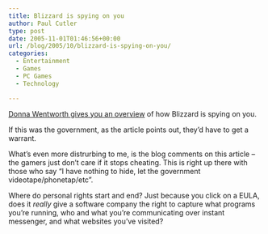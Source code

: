 ```yaml
---
title: Blizzard is spying on you
author: Paul Cutler
type: post
date: 2005-11-01T01:46:56+00:00
url: /blog/2005/10/blizzard-is-spying-on-you/
categories:
  - Entertainment
  - Games
  - PC Games
  - Technology

---
```

[Donna Wentworth gives you an overview][1] of how Blizzard is spying on you.

If this was the government, as the article points out, they&#8217;d have to get a warrant.

What&#8217;s even more distrurbing to me, is the blog comments on this article &#8211; the gamers just don&#8217;t care if it stops cheating. This is right up there with those who say &#8220;I have nothing to hide, let the government videotape/phonetap/etc&#8221;.

Where do personal rights start and end? Just because you click on a EULA, does it _really_ give a software company the right to capture what programs you&#8217;re running, who and what you&#8217;re communicating over instant messenger, and what websites you&#8217;ve visited?

 [1]: http://www.corante.com/copyfight/archives/2005/10/14/i_spy_with_my_little_eula.php
